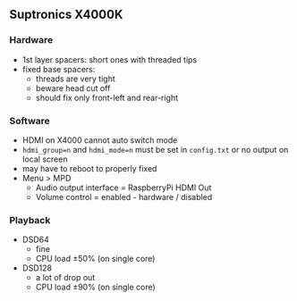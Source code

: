 Suptronics X4000K
---

### Hardware
- 1st layer spacers: short ones with threaded tips
- fixed base spacers:
  - threads are very tight 
  - beware head cut off
  - should fix only front-left and rear-right

### Software
- HDMI on X4000 cannot auto switch mode
- `hdmi_group=n` and `hdmi_mode=n` must be set in `config.txt` or no output on local screen
- may have to reboot to properly fixed
- Menu > MPD
	- Audio output interface = RaspberryPi HDMI Out
	- Volume control = enabled - hardware / disabled

### Playback
- DSD64
	- fine
	- CPU load ±50% (on single core)
- DSD128
	- a lot of drop out
	- CPU load ±90% (on single core)
	
